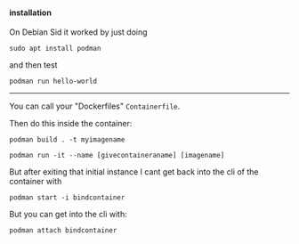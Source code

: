 #### installation

On Debian Sid it worked by just doing
```
sudo apt install podman
```
and then test
```
podman run hello-world
```

***

You can call your "Dockerfiles" `Containerfile`.

Then do this inside the container:
```
podman build . -t myimagename
```

```
podman run -it --name [givecontaineraname] [imagename]
```

But after exiting that initial instance I cant get back into the cli of the container with
```
podman start -i bindcontainer
```

But you can get into the cli with:
```
podman attach bindcontainer
```
